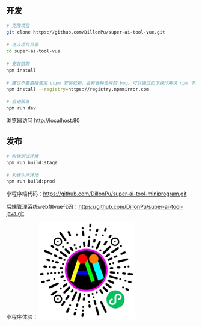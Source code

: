 ## 开发

```bash
# 克隆项目
git clone https://github.com/DillonPu/super-ai-tool-vue.git

# 进入项目目录
cd super-ai-tool-vue

# 安装依赖
npm install

# 建议不要直接使用 cnpm 安装依赖，会有各种诡异的 bug。可以通过如下操作解决 npm 下载速度慢的问题
npm install --registry=https://registry.npmmirror.com

# 启动服务
npm run dev
```

浏览器访问 http://localhost:80

## 发布

```bash
# 构建测试环境
npm run build:stage

# 构建生产环境
npm run build:prod
```

小程序端代码：https://github.com/DillonPu/super-ai-tool-miniprogram.git

后端管理系统web端vue代码：https://github.com/DillonPu/super-ai-tool-java.git

小程序体验：![AI超级小助手](./super_ai_mini.jpg)